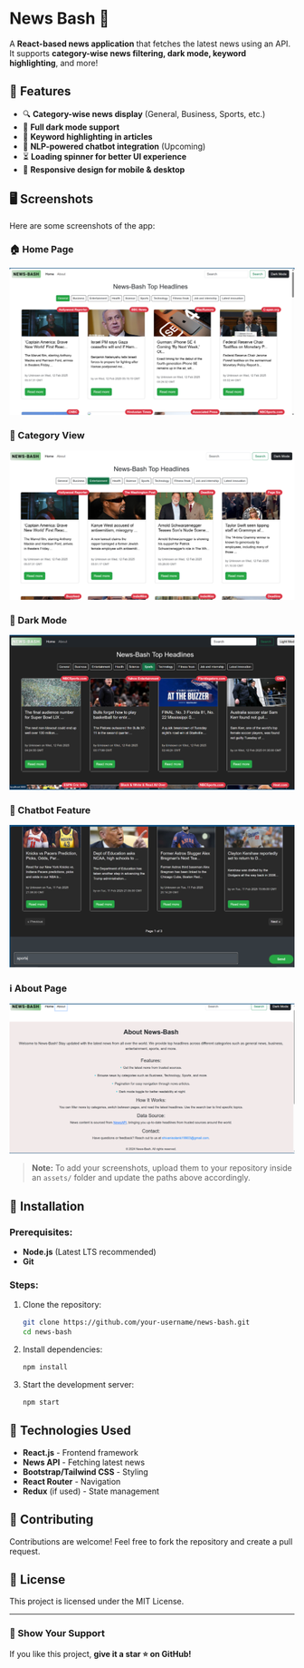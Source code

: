 # News Bash 📰

A **React-based news application** that fetches the latest news using an API. It supports **category-wise news filtering, dark mode, keyword highlighting**, and more!

## 📌 Features
- 🔍 **Category-wise news display** (General, Business, Sports, etc.)
- 🌙 **Full dark mode support**
- 📝 **Keyword highlighting in articles**
- 💬 **NLP-powered chatbot integration** (Upcoming)
- ⏳ **Loading spinner for better UI experience**
- 📱 **Responsive design for mobile & desktop**

## 🖥️ Screenshots

Here are some screenshots of the app:

### 🏠 Home Page
![Home Page](homepage.png)

### 📂 Category View
![Category View](category.png)

### 🌙 Dark Mode
![Dark Mode](darkmode.png)

### 🤖 Chatbot Feature
![Chatbot Feature](chatbot.png)

### ℹ️ About Page
![Another Screenshot](about.png)

> **Note:** To add your screenshots, upload them to your repository inside an `assets/` folder and update the paths above accordingly.

## 🚀 Installation

### Prerequisites:
- **Node.js** (Latest LTS recommended)
- **Git**

### Steps:
1. Clone the repository:
   ```sh
   git clone https://github.com/your-username/news-bash.git
   cd news-bash
   ```
2. Install dependencies:
   ```sh
   npm install
   ```
3. Start the development server:
   ```sh
   npm start
   ```

## 🔧 Technologies Used
- **React.js** - Frontend framework
- **News API** - Fetching latest news
- **Bootstrap/Tailwind CSS** - Styling
- **React Router** - Navigation
- **Redux** (if used) - State management

## 🤝 Contributing
Contributions are welcome! Feel free to fork the repository and create a pull request.

## 📜 License
This project is licensed under the MIT License.

---
### 🌟 Show Your Support
If you like this project, **give it a star ⭐ on GitHub!**
